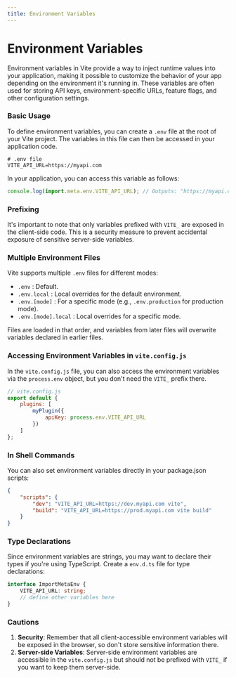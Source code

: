```yaml
---
title: Environment Variables
---
```


# Environment Variables

Environment variables in Vite provide a way to inject runtime values into your application, making it possible to customize the behavior of your app depending on the environment it's running in. These variables are often used for storing API keys, environment-specific URLs, feature flags, and other configuration settings.

### Basic Usage

To define environment variables, you can create a `.env` file at the root of your Vite project. The variables in this file can then be accessed in your application code.

```
# .env file
VITE_API_URL=https://myapi.com
```

In your application, you can access this variable as follows:

```javascript
console.log(import.meta.env.VITE_API_URL); // Outputs: "https://myapi.com"
```

### Prefixing

It's important to note that only variables prefixed with `VITE_` are exposed in the client-side code. This is a security measure to prevent accidental exposure of sensitive server-side variables.

### Multiple Environment Files

Vite supports multiple `.env` files for different modes:

- `.env` : Default.
- `.env.local` : Local overrides for the default environment.
- `.env.[mode]` : For a specific mode (e.g., `.env.production` for production mode).
- `.env.[mode].local` : Local overrides for a specific mode.

Files are loaded in that order, and variables from later files will overwrite variables declared in earlier files.

### Accessing Environment Variables in `vite.config.js`

In the `vite.config.js` file, you can also access the environment variables via the `process.env` object, but you don't need the `VITE_` prefix there.

```javascript
// vite.config.js
export default {
	plugins: [
		myPlugin({
			apiKey: process.env.VITE_API_URL
		})
	]
};
```

### In Shell Commands

You can also set environment variables directly in your package.json scripts:

```json
{
	"scripts": {
		"dev": "VITE_API_URL=https://dev.myapi.com vite",
		"build": "VITE_API_URL=https://prod.myapi.com vite build"
	}
}
```

### Type Declarations

Since environment variables are strings, you may want to declare their types if you're using TypeScript. Create a `env.d.ts` file for type declarations:

```typescript
interface ImportMetaEnv {
	VITE_API_URL: string;
	// define other variables here
}
```

### Cautions

1. **Security**: Remember that all client-accessible environment variables will be exposed in the browser, so don't store sensitive information there.
2. **Server-side Variables**: Server-side environment variables are accessible in the `vite.config.js` but should not be prefixed with `VITE_` if you want to keep them server-side.
